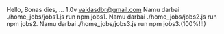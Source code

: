 Hello, Bonas dies, ...
1.0v
vaidasdbr@gmail.com
Namu darbai ./home_jobs/jobs1.js run npm jobs1.
Namu darbai ./home_jobs/jobs2.js run npm jobs2.
Namu darbai ./home_jobs/jobs3.js run npm jobs3.(100%!!!)
